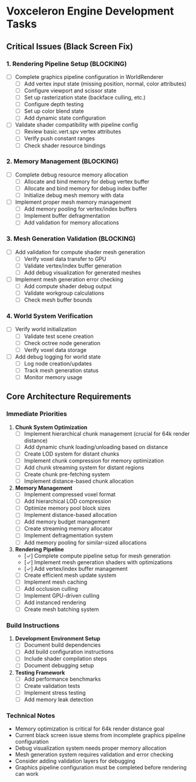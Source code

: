 # Voxceleron Engine Development Tasks

## Critical Issues (Black Screen Fix)

### 1. Rendering Pipeline Setup (BLOCKING)
- [ ] Complete graphics pipeline configuration in WorldRenderer
  - [ ] Add vertex input state (missing position, normal, color attributes)
  - [ ] Configure viewport and scissor state
  - [ ] Set up rasterization state (backface culling, etc.)
  - [ ] Configure depth testing
  - [ ] Set up color blend state
  - [ ] Add dynamic state configuration
- [ ] Validate shader compatibility with pipeline config
  - [ ] Review basic.vert.spv vertex attributes
  - [ ] Verify push constant ranges
  - [ ] Check shader resource bindings

### 2. Memory Management (BLOCKING)
- [ ] Complete debug resource memory allocation
  - [ ] Allocate and bind memory for debug vertex buffer
  - [ ] Allocate and bind memory for debug index buffer
  - [ ] Initialize debug mesh memory with data
- [ ] Implement proper mesh memory management
  - [ ] Add memory pooling for vertex/index buffers
  - [ ] Implement buffer defragmentation
  - [ ] Add validation for memory allocations

### 3. Mesh Generation Validation (BLOCKING)
- [ ] Add validation for compute shader mesh generation
  - [ ] Verify voxel data transfer to GPU
  - [ ] Validate vertex/index buffer generation
  - [ ] Add debug visualization for generated meshes
- [ ] Implement mesh generation error checking
  - [ ] Add compute shader debug output
  - [ ] Validate workgroup calculations
  - [ ] Check mesh buffer bounds

### 4. World System Verification
- [ ] Verify world initialization
  - [ ] Validate test scene creation
  - [ ] Check octree node generation
  - [ ] Verify voxel data storage
- [ ] Add debug logging for world state
  - [ ] Log node creation/updates
  - [ ] Track mesh generation status
  - [ ] Monitor memory usage

## Core Architecture Requirements

### Immediate Priorities
1. **Chunk System Optimization**
   - [ ] Implement hierarchical chunk management (crucial for 64k render distance)
   - [ ] Add dynamic chunk loading/unloading based on distance
   - [ ] Create LOD system for distant chunks
   - [ ] Implement chunk compression for memory optimization
   - [ ] Add chunk streaming system for distant regions
   - [ ] Create chunk pre-fetching system
   - [ ] Implement distance-based chunk allocation

2. **Memory Management**
   - [ ] Implement compressed voxel format
   - [ ] Add hierarchical LOD compression
   - [ ] Optimize memory pool block sizes
   - [ ] Implement distance-based allocation
   - [ ] Add memory budget management
   - [ ] Create streaming memory allocator
   - [ ] Implement defragmentation system
   - [ ] Add memory pooling for similar-sized allocations

3. **Rendering Pipeline**
   - [✓] Complete compute pipeline setup for mesh generation
   - [✓] Implement mesh generation shaders with optimizations
   - [✓] Add vertex/index buffer management
   - [ ] Create efficient mesh update system
   - [ ] Implement mesh caching
   - [ ] Add occlusion culling
   - [ ] Implement GPU-driven culling
   - [ ] Add instanced rendering
   - [ ] Create mesh batching system

### Build Instructions
1. **Development Environment Setup**
   - [ ] Document build dependencies
   - [ ] Add build configuration instructions
   - [ ] Include shader compilation steps
   - [ ] Document debugging setup
   
2. **Testing Framework**
   - [ ] Add performance benchmarks
   - [ ] Create validation tests
   - [ ] Implement stress testing
   - [ ] Add memory leak detection

### Technical Notes
- Memory optimization is critical for 64k render distance goal
- Current black screen issue stems from incomplete graphics pipeline configuration
- Debug visualization system needs proper memory allocation
- Mesh generation system requires validation and error checking
- Consider adding validation layers for debugging
- Graphics pipeline configuration must be completed before rendering can work